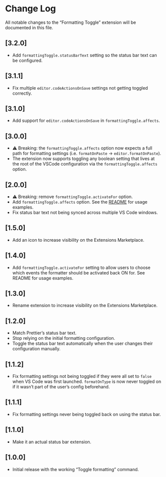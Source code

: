 # Change Log

All notable changes to the “Formatting Toggle” extension will be documented in this file.

## [3.2.0]

- Add `formattingToggle.statusBarText` setting so the status bar text can be configured.

## [3.1.1]

- Fix multiple `editor.codeActionsOnSave` settings not getting toggled correctly.

## [3.1.0]

- Add support for `editor.codeActionsOnSave` in `formattingToggle.affects`.

## [3.0.0]

- ⚠️ Breaking: the `formattingToggle.affects` option now expects a full path for formatting settings (i.e. `formatOnPaste` → `editor.formatOnPaste`).
- The extension now supports toggling any boolean setting that lives at the root of the VSCode configuration via the `formattingToggle.affects` option.

## [2.0.0]

- ⚠️ Breaking: remove `formattingToggle.activateFor` option.
- Add `formattingToggle.affects` option. See the [README](https://github.com/Tom-Bonnike/vscode-formatting-toggle/blob/HEAD/README.md) for usage examples.
- Fix status bar text not being synced across multiple VS Code windows.

## [1.5.0]

- Add an icon to increase visibility on the Extensions Marketplace.

## [1.4.0]

- Add `formattingToggle.activateFor` setting to allow users to choose which events the formatter should be activated back ON for. See README for usage examples.

## [1.3.0]

- Rename extension to increase visibility on the Extensions Marketplace.

## [1.2.0]

- Match Prettier’s status bar text.
- Stop relying on the initial formatting configuration.
- Toggle the status bar text automatically when the user changes their configuration manually.

## [1.1.2]

- Fix formatting settings not being toggled if they were all set to `false` when VS Code was first launched. `formatOnType` is now never toggled on if it wasn’t part of the user’s config beforehand.

## [1.1.1]

- Fix formatting settings never being toggled back on using the status bar.

## [1.1.0]

- Make it an actual status bar extension.

## [1.0.0]

- Initial release with the working “Toggle formatting” command.
